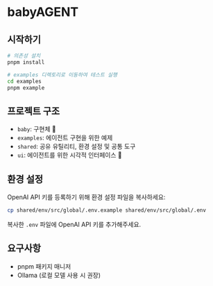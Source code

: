 # babyAGENT

## 시작하기

```bash
# 의존성 설치
pnpm install

# examples 디렉토리로 이동하여 테스트 실행
cd examples
pnpm example
```

## 프로젝트 구조

- `baby`: 구현체 🚧
- `examples`: 에이전트 구현을 위한 예제
- `shared`: 공유 유틸리티, 환경 설정 및 공통 도구
- `ui`: 에이전트를 위한 시각적 인터페이스 🚧

## 환경 설정

OpenAI API 키를 등록하기 위해 환경 설정 파일을 복사하세요:

```bash
cp shared/env/src/global/.env.example shared/env/src/global/.env
```

복사한 `.env` 파일에 OpenAI API 키를 추가해주세요.

## 요구사항

- pnpm 패키지 매니저
- Ollama (로컬 모델 사용 시 권장)
